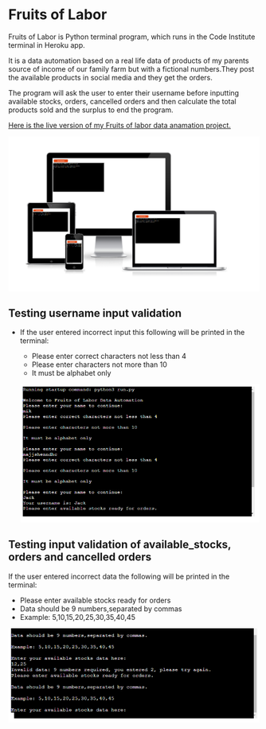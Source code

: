 # Fruits of Labor
Fruits of Labor is Python terminal program, which runs in the Code Institute terminal in Heroku app.

It is a data automation based on a real life data of products of my parents source of income of our family farm but with a fictional numbers.They post the available products in social media and they get the orders.

The program will ask the user to enter their username before inputting available stocks, orders, cancelled orders and then calculate the total products sold and the surplus to end the program.

[Here is the live version of my Fruits of labor data anamation project.](https://fruits-of-labor.herokuapp.com/)

![This is a sreenshot image](./assets/images/python_prog.png)

## Testing username input validation

* If the user entered incorrect input this following will be printed in the terminal:

  * Please enter correct characters not less than 4
  * Please enter characters not more than 10
  * It must be alphabet only

  ![This is a screenshot image](./assets/images/username_validation.png)

## Testing input validation of available_stocks, orders and cancelled orders

If the user entered incorrect data the following will be printed in the terminal:

  * Please enter available stocks ready for orders
  * Data should be 9 numbers,separated by commas
  * Example: 5,10,15,20,25,30,35,40,45

  ![This is a screenshot image](./assets/images/data_validation.png)






